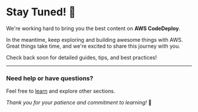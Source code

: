 # Stay Tuned! 🚀

We're working hard to bring you the best content on **AWS CodeDeploy**. 

In the meantime, keep exploring and building awesome things with AWS. Great things take time, and we're excited to share this journey with you.

Check back soon for detailed guides, tips, and best practices!

---

### Need help or have questions?
Feel free to [learn](../README.md) and explore other sections.

*Thank you for your patience and commitment to learning!* 🌟